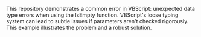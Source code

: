 This repository demonstrates a common error in VBScript: unexpected data type errors when using the IsEmpty function. VBScript's loose typing system can lead to subtle issues if parameters aren't checked rigorously. This example illustrates the problem and a robust solution.